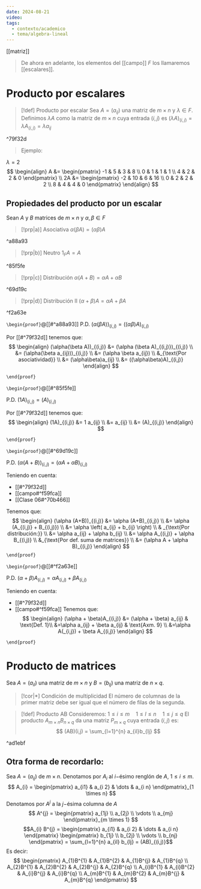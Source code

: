 ```yaml
---
date: 2024-08-21
video: 
tags:
  - contexto/academico
  - tema/algebra-lineal
---
```


[[matriz]]
> De ahora en adelante, los elementos del [[campo]] $F$ los llamaremos [[escalares]].

# Producto por escalares

> [!def] Producto por escalar
Sea $A = (a_{ij})$ una matriz de $m \times n$ y $\lambda \in F$. Definimos $\lambda A$ como la matriz de $m \times n$ cuya entrada $(i,j)$ es $(\lambda A)_{(i,j)}= \lambda A_{(i,j)} = \lambda a_{ij}$

^79f32d

> Ejemplo:

$\lambda = 2$
$$
\begin{align}
A &= \begin{pmatrix}
-1 & 5 & 3 & 8  \\
0 & 1 & 1 & 1 \\
4 & 2 & 2 & 0
\end{pmatrix} \\
2A &= \begin{pmatrix}
-2 & 10 & 6 & 16 \\
0 & 2 & 2 & 2 \\
8 & 4 & 4 & 0
\end{pmatrix}
\end{align}
$$
## Propiedades del producto por un escalar 

Sean $A \text{ y } B$ matrices de $m \times n$ y $\alpha, \beta \in F$

>[!prp|a)] Asociativa
>$\alpha (\beta A) = (\alpha \beta)A$

^a88a93

>[!prp|b)] Neutro
> $1_{F}A = A$

^85f5fe

>[!prp|c)] Distribución
>$\alpha (A+B)= \alpha A + \alpha B$

^69d19c

>[!prp|d)] Distribución II
>$(\alpha + \beta)A= \alpha A + \beta A$

^f2a63e

`\begin{proof}`@[[#^a88a93]] 
P.D. $(\alpha (\beta A))_{(i,j)}=((\alpha \beta)A)_{(i,j)}$ 

Por [[#^79f32d]] tenemos que:
$$
\begin{align}
(\alpha(\beta A))_{(i,j)} &= (\alpha (\beta A)_{(i,j)})_{(i,j)}  \\
&= (\alpha(\beta a_{ij}))_{(i,j)} \\
&= (\alpha  \beta a_{ij}) \\
&_{\text{Por asociatividad}}  \\
&= (\alpha\beta)a_{ij} \\
&= ((\alpha\beta)A)_{(i,j)}
\end{align}
$$

`\end{proof}`

`\begin{proof}`@[[#^85f5fe]] 

P.D. $(1 A)_{(i,j)} = (A)_{(i,j)}$

Por [[#^79f32d]] tenemos que:
$$
\begin{align}
(1A)_{(i,j)} &= 1 a_{ij} \\
&= a_{ij} \\
&= (A)_{(i,j)}
\end{align}
$$

`\end{proof}`

`\begin{proof}`@[[#^69d19c]] 

P.D. $(\alpha (A+B))_{(i,j)} = (\alpha A + \alpha B)_{(i,j)}$ 

Teniendo en cuenta: 
- [[#^79f32d]] 
- [[campo#^f59fca]] 
- [[Clase 06#^70b466]]   
 
Tenemos que:
$$
\begin{align}
(\alpha (A+B))_{(i,j)} &= \alpha (A+B)_{(i,j)} \\
&= \alpha (A_{(i,j)} + B_{(i,j)}) \\
&= \alpha \left( a_{ij} + b_{ij} \right)  \\
& _{\text{Por distribución:}} \\
&= \alpha a_{ij} + \alpha b_{ij} \\
&= \alpha A_{(i,j)} + \alpha B_{(i,j)} \\
&_{\text{Por def. suma de matrices}} \\
&= (\alpha A + \alpha B)_{(i,j)}
\end{align}
$$
`\end{proof}`

`\begin{proof}`@[[#^f2a63e]] 

P.D.  $(\alpha + \beta)A_{(i,j)} = \alpha A_{(i,j)} + \beta A_{(i,j)}$ 

Teniendo en cuenta:
- [[#^79f32d]] 
- [[campo#^f59fca]] 
Tenemos que:
$$
\begin{align}
(\alpha + \beta)A_{(i,j)} &= (\alpha + \beta) a_{ij}  & \text{Def. 1}\\
&=\alpha a_{ij} + \beta a_{ij} & \text{Axm. 9} \\
&=\alpha A(_{i,j}) + \beta A_{(i,j)}
\end{align}
$$

`\end{proof}`

# Producto de matrices

Sea $A=(a_{il})$ una matriz de $m \times n$ y $B=(b_{lj})$ una matriz de $n \times q$.
>[!cor|*] Condición de multiplicidad
>El número de columnas de la primer matriz debe ser igual que el número de filas de la segunda.

>[!def] Producto AB
> Consideremos: $1 \leq i \leq m \quad 1 \leq l \leq n \quad 1 \leq j \leq q$ 
> El producto $A_{m \times n}B_{n \times q}$ da una matriz  $P_{m \times q}$  cuya entrada $(i,j)$ es:
> $$ (AB)(i,j) = \sum_{l=1}^{n} a_{il}b_{lj}  $$

^ad1ebf

## Otra forma de recordarlo: 

Sea $A=(a_{ij})$ de $m \times n$. Denotamos por $A_{i}$ al $i-$ésimo renglón de $A$, $1 \leq i \leq m$. 
$$
A_{i} = \begin{pmatrix}
a_{i1}  &  a_{i 2}  &  \dots  &  a_{i n}
\end{pmatrix}_{1 \times n}
$$
Denotamos por $A^{j}$ a la $j-$ésima columna de $A$
$$
A^{j} = \begin{pmatrix}
a_{1j} \\
a_{2j} \\
\vdots  \\
a_{mj}
\end{pmatrix}_{m \times 1}
$$
$$A_{i} B^{j} = \begin{pmatrix} a_{i1} & a_{i 2} & \dots & a_{i n} \end{pmatrix} \begin{pmatrix} b_{1j} \\ b_{2j} \\ \vdots \\ b_{nj} \end{pmatrix} = \sum_{l=1}^{n} a_{il} b_{lj} = (AB)_{(i,j)}$$
Es decir:
$$
\begin{pmatrix}
A_{1}B^{1}  & A_{1}B^{2} & A_{1}B^{j}  & A_{1}B^{q} \\
A_{2}B^{1} & A_{2}B^{2}  & A_{2}B^{j} & A_{2}B^{q}  \\
A_{i}B^{1} & A_{i}B^{2} & A_{i}B^{j} & A_{i}B^{q} \\
A_{m}B^{1} & A_{m}B^{2} & A_{m}B^{j} & A_{m}B^{q}
\end{pmatrix}
$$

